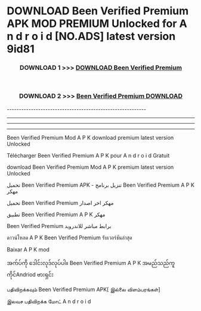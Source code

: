 # DOWNLOAD Been Verified Premium  APK MOD PREMIUM Unlocked for A n d r o i d [NO.ADS] latest version 9id81 



<div align="center">

<h3>DOWNLOAD 1 >>> <a href="https://getmod2.web.app/?judul=Been Verified Premium ">DOWNLOAD Been Verified Premium </a></h3><br>

<h3>DOWNLOAD 2 >>> <a href="https://getmod2.web.app/?judul=Been Verified Premium ">Been Verified Premium  DOWNLOAD </a></h3>

</div>
----------------------------------------------------------

----------------------------------------------------------

----------------------------------------------------------

----------------------------------------------------------

Been Verified Premium  Mod A P K download premium latest version Unlocked

Télécharger Been Verified Premium  A P K pour A n d r o i d Gratuit

download Been Verified Premium  Mod A P K premium latest version Unlocked

تحميل Been Verified Premium  APK - تنزيل برنامج Been Verified Premium  A P K مهكر

تحميل Been Verified Premium  مهكر اخر اصدار

تطبيق Been Verified Premium  A P K مهكر

Been Verified Premium  برابط مباشر للاندرويد

ดาวน์โหลด A P K Been Verified Premium  รับเวอร์ชันล่าสุด

Baixar A P K mod

အက်ပ်ကို ဒေါင်းလုဒ်လုပ်ပါ။ Been Verified Premium  A P K အမည်သည်ကူကိုင်Andriod ဗားရှင်း

பதிவிறக்கவும் Been Verified Premium  APK[ இல்லை விளம்பரங்கள்] 
 
இலவச பதிவிறக்க மோட் A n d r o i d



